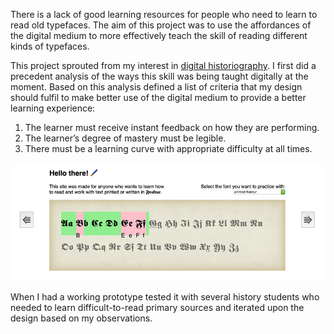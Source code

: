 There is a lack of good learning resources for people who need to learn to read old typefaces. The aim of this project was to use the affordances of the digital medium to more effectively teach the skill of reading different kinds of typefaces.

This project sprouted from my interest in [digital historiography](#historiography). I first did a precedent analysis of the ways this skill was being taught digitally at the moment. Based on this analysis defined a list of criteria that my design should fulfil to make better use of the digital medium to provide a better learning experience:

1. The learner must receive instant feedback on how they are performing. 
2. The learner’s degree of mastery must be legible.
3. There must be a learning curve with appropriate difficulty at all times.

![a GUI screenshot](img/fraktur.png)

When I had a working prototype tested it with several history students who needed to learn difficult-to-read primary sources and iterated upon the design based on my observations.